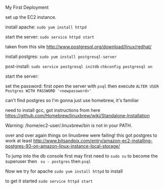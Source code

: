 My First Deployment

set up the EC2 instance.

install apache:
`sudo yum install httpd`

start the server: 
`sudo service httpd start`


taken from this site
http://www.postgresql.org/download/linux/redhat/

install postgres:
`sudo yum install postgresql-server`

post-install:
`sudo service postgresql initdb`
`chkconfig postgresql on`

start the server:


set the password:
first open the server with `psql`
then execute `ALTER USER Postgres WITH PASSWORD '<newpassword>'`

can't find postgres so I'm gonna just use homebrew, it's familiar

need to install gcc, got instructions from here
https://github.com/Homebrew/linuxbrew/wiki/Standalone-Installation


Warning: /home/ec2-user/.linuxbrew/bin is not in your PATH.

over and over again things on linuxbrew were failing! 
this got postgres to work at least
http://www.bitsandpix.com/entry/amazon-ec2-installing-postgres-93-on-amazon-linux-instance-local-storage/


To jump into the db console first
may first need to 
`sudo su` to become the superuser
then
` su - postgres`
then
`psql`



Now we try for apache
`sudo yum install httpd` to install

to get it started
`sudo service httpd start`